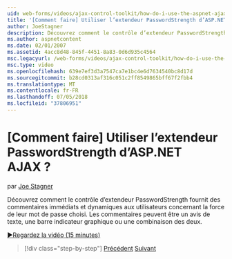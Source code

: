 ```yaml
---
uid: web-forms/videos/ajax-control-toolkit/how-do-i-use-the-aspnet-ajax-passwordstrength-extender
title: '[Comment faire] Utiliser l’extendeur PasswordStrength d’ASP.NET AJAX ? | Microsoft Docs'
author: JoeStagner
description: Découvrez comment le contrôle d’extendeur PasswordStrength fournit des commentaires immédiats et dynamiques aux utilisateurs concernant la force de leur mot de passe choisi. Le commentaires c...
ms.author: aspnetcontent
ms.date: 02/01/2007
ms.assetid: 4acc8d48-845f-4451-8a83-0d6d935c4564
msc.legacyurl: /web-forms/videos/ajax-control-toolkit/how-do-i-use-the-aspnet-ajax-passwordstrength-extender
msc.type: video
ms.openlocfilehash: 639e7ef3d3a7547ca7e1bc4e6d7634540bc8d17d
ms.sourcegitcommit: b28cd0313af316c051c2ff8549865bff67f2fbb4
ms.translationtype: MT
ms.contentlocale: fr-FR
ms.lasthandoff: 07/05/2018
ms.locfileid: "37806951"
---
```

<a name="how-do-i-use-the-aspnet-ajax-passwordstrength-extender"></a>[Comment faire] Utiliser l’extendeur PasswordStrength d’ASP.NET AJAX ?
====================
par [Joe Stagner](https://github.com/JoeStagner)

Découvrez comment le contrôle d’extendeur PasswordStrength fournit des commentaires immédiats et dynamiques aux utilisateurs concernant la force de leur mot de passe choisi. Les commentaires peuvent être un avis de texte, une barre indicateur graphique ou une combinaison des deux.

[&#9654;Regardez la vidéo (15 minutes)](https://channel9.msdn.com/Blogs/ASP-NET-Site-Videos/how-do-i-use-the-aspnet-ajax-passwordstrength-extender)

> [!div class="step-by-step"]
> [Précédent](how-do-i-use-the-aspnet-ajax-dropshadow-extender.md)
> [Suivant](how-do-i-get-started-with-the-aspnet-ajax-animation-extender-control.md)
